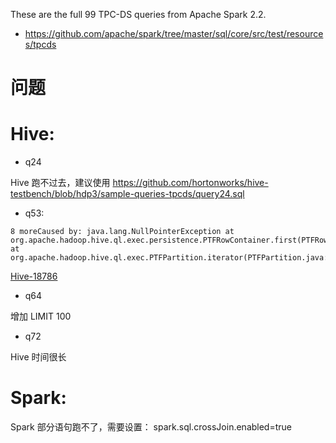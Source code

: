 These are the full 99 TPC-DS queries from Apache Spark 2.2.

- https://github.com/apache/spark/tree/master/sql/core/src/test/resources/tpcds

问题
========

# Hive:
- q24

Hive 跑不过去，建议使用 https://github.com/hortonworks/hive-testbench/blob/hdp3/sample-queries-tpcds/query24.sql

- q53:

```
8 moreCaused by: java.lang.NullPointerException at org.apache.hadoop.hive.ql.exec.persistence.PTFRowContainer.first(PTFRowContainer.java:115) at org.apache.hadoop.hive.ql.exec.PTFPartition.iterator(PTFPartition.java:114) 
```

[Hive-18786](https://issues.apache.org/jira/browse/HIVE-18786)

- q64

增加 LIMIT 100

- q72 

Hive 时间很长

# Spark:

Spark 部分语句跑不了，需要设置：
spark.sql.crossJoin.enabled=true

